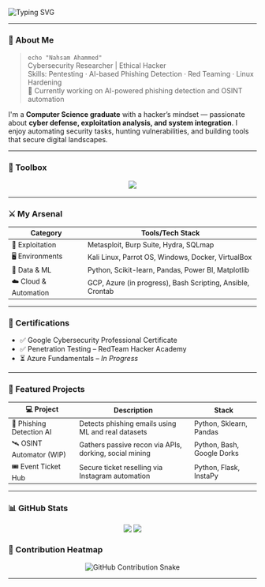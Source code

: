 ![Typing SVG](https://readme-typing-svg.herokuapp.com?font=Fira+Code&size=22&pause=1000&color=8EFFEF&center=true&vCenter=true&width=500&lines=Hey%2C+I'm+Nahsam+Ahammed;Cybersecurity+Analyst+%7C+Pentester;Linux+Wizard+%7C+Cloud+Explorer;Securing+The+World%2C+One+Line+Of+Code+At+A+Time)

---

### 🧠 About Me

> `echo "Nahsam Ahammed"`  
> Cybersecurity Researcher | Ethical Hacker  
> Skills: Pentesting · AI-based Phishing Detection · Red Teaming · Linux Hardening  
> 🔭 Currently working on AI-powered phishing detection and OSINT automation

I'm a **Computer Science graduate** with a hacker’s mindset — passionate about **cyber defense, exploitation analysis, and system integration**. I enjoy automating security tasks, hunting vulnerabilities, and building tools that secure digital landscapes.

---

### 🧰 Toolbox

<p align="center">
  <img src="https://skillicons.dev/icons?i=linux,bash,python,git,github,cloudflare,azure,googlecloud,arch,kali,vscode,powershell" />
</p>

---

### ⚔️ My Arsenal

| Category              | Tools/Tech Stack                                                   |
|-----------------------|--------------------------------------------------------------------|
| 🧪 Exploitation        | Metasploit, Burp Suite, Hydra, SQLmap                             |
| 🖥️ Environments         | Kali Linux, Parrot OS, Windows, Docker, VirtualBox               |
| 🧠 Data & ML           | Python, Scikit-learn, Pandas, Power BI, Matplotlib                |
| ☁️ Cloud & Automation  | GCP, Azure (in progress), Bash Scripting, Ansible, Crontab        |

---

### 📜 Certifications

- ✅ Google Cybersecurity Professional Certificate  
- ✅ Penetration Testing – RedTeam Hacker Academy  
- ⏳ Azure Fundamentals – *In Progress*

---

### 👾 Featured Projects

| 💻 Project                   | Description                                                  | Stack                          |
|-----------------------------|--------------------------------------------------------------|--------------------------------|
| 🧠 Phishing Detection AI     | Detects phishing emails using ML and real datasets           | Python, Sklearn, Pandas        |
| 🛰️ OSINT Automator (WIP)     | Gathers passive recon via APIs, dorking, social mining       | Python, Bash, Google Dorks     |
| 🎟️ Event Ticket Hub         | Secure ticket reselling via Instagram automation             | Python, Flask, InstaPy         |

---

### 📊 GitHub Stats

<p align="center">
  <img src="https://github-readme-stats.vercel.app/api?username=Nahsam0078&show_icons=true&theme=radical" width="48%" />
  <img src="https://github-readme-stats.vercel.app/api/top-langs/?username=Nahsam0078&layout=compact&theme=radical" width="48%" />
</p>

### 🐍 Contribution Heatmap

<p align="center">
  <img src="https://github.com/Nahsam0078/Nahsam0078/raw/main/github-contribution-grid-snake.gif" alt="GitHub Contribution Snake" />
</p>

---

<!-- Optional: Snake GitHub Contribution Graph -->
<!-- Enable this after setting up GitHub Actions for snake animation -->
<!--
![snake gif](https://github.com/Nahsam0078/Nahsam0078/blob/output/github-snake-dark.svg)

---

### 📡 Contact

```bash
📬 Email     : your.email@example.com
🔗 LinkedIn  : https://linkedin.com/in/your-profile
💻 GitHub    : https://github.com/Nahsam0078
📸 Instagram : https://instagram.com/your-handle
